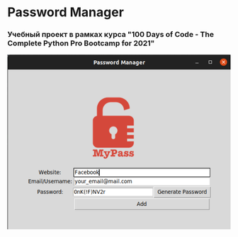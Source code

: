 # Password Manager
### Учебный проект в рамках курса "100 Days of Code - The Complete Python Pro Bootcamp for 2021"

![screen](Screenshot.png)